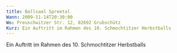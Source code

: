 ```yaml
---
title: Ballsaal Spreetal
Wann: 2009-11-14T20:30:00
Wo: Preuschwitzer Str. 12, 02692 Grubschütz
Kurz: Ein Auftritt im Rahmen des 10. Schmochtitzer Herbstballs
---
```


Ein Auftritt im Rahmen des 10. Schmochtitzer Herbstballs